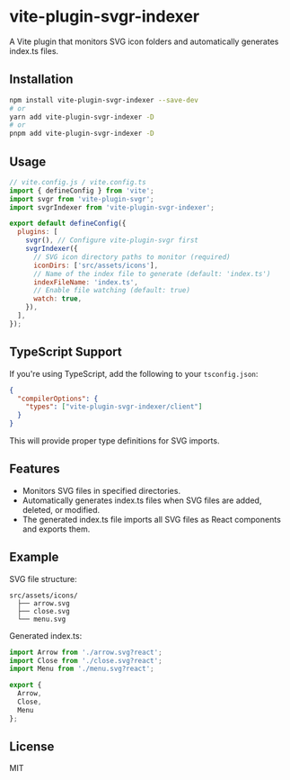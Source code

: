 # vite-plugin-svgr-indexer

A Vite plugin that monitors SVG icon folders and automatically generates index.ts files.

## Installation

```bash
npm install vite-plugin-svgr-indexer --save-dev
# or
yarn add vite-plugin-svgr-indexer -D
# or
pnpm add vite-plugin-svgr-indexer -D
```

## Usage

```js
// vite.config.js / vite.config.ts
import { defineConfig } from 'vite';
import svgr from 'vite-plugin-svgr';
import svgrIndexer from 'vite-plugin-svgr-indexer';

export default defineConfig({
  plugins: [
    svgr(), // Configure vite-plugin-svgr first
    svgrIndexer({
      // SVG icon directory paths to monitor (required)
      iconDirs: ['src/assets/icons'],
      // Name of the index file to generate (default: 'index.ts')
      indexFileName: 'index.ts',
      // Enable file watching (default: true)
      watch: true,
    }),
  ],
});
```

## TypeScript Support

If you're using TypeScript, add the following to your `tsconfig.json`:

```json
{
  "compilerOptions": {
    "types": ["vite-plugin-svgr-indexer/client"]
  }
}
```

This will provide proper type definitions for SVG imports.

## Features

- Monitors SVG files in specified directories.
- Automatically generates index.ts files when SVG files are added, deleted, or modified.
- The generated index.ts file imports all SVG files as React components and exports them.

## Example

SVG file structure:
```
src/assets/icons/
  ├── arrow.svg
  ├── close.svg
  └── menu.svg
```

Generated index.ts:
```typescript
import Arrow from './arrow.svg?react';
import Close from './close.svg?react';
import Menu from './menu.svg?react';

export {
  Arrow,
  Close,
  Menu
};
```

## License

MIT 